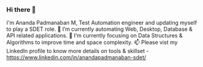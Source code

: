 ### Hi there 👋

I'm Ananda Padmanaban M, Test Automation engineer and updating myself to play a SDET role. 
🔭 I’m currently automating Web, Desktop, Database & API related applications.
🌱 I’m currently focusing on Data Structures & Algorithms to improve time and space complexity.
📫 Please vist my LinkedIn profile to know more details on tools & skillset - https://www.linkedin.com/in/anandapadmanaban-sdet/
